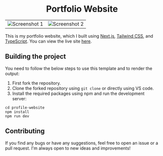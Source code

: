 <h1 align="center">
    Portfolio Website
</h1>

|                                            |                                            |
| ------------------------------------------ | ------------------------------------------ |
| ![Screenshot 1](assets/landscape_dark.png) | ![Screenshot 2](assets/portrait_light.png) |

This is my portfolio website, which I built using [Next.js](https://nextjs.org/), [Tailwind CSS](https://tailwindcss.com/), and [TypeScript](https://www.typescriptlang.org/). You can view the live site [here](https://chiragagg5k.vercel.app/).

## Building the project

You need to follow the below steps to use this template and to render the output:

1. First fork the repository.
2. Clone the forked repository using `git clone` or directly using VS code.
3. Install the required packages using npm and run the development server:

```
cd profile-website
npm install
npm run dev
```

## Contributing

If you find any bugs or have any suggestions, feel free to open an issue or a pull request. I'm always open to new ideas and improvements!
